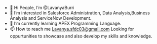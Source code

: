 - 👋 Hi People,
      I’m @LavanyaBurri
- 👀 I’m interested in Salesforce Administration, Data Analysis,Business Analysis and ServiceNow Development.
- 🌱 I’m currently learning APEX Programming Language.
- 📫 How to reach me Lavanya.sfdc03@gmail.com
Looking for oppurtunities to showcase and also develop my skills and knowledge.

<!---
LavanyaBurri/LavanyaBurri is a ✨ special ✨ repository because its `README.md` (this file) appears on your GitHub profile.
You can click the Preview link to take a look at your changes.
--->
